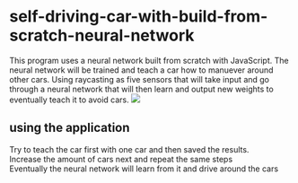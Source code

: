 # self-driving-car-with-build-from-scratch-neural-network

This program uses a neural network built from scratch with JavaScript. The neural network will be trained and teach a car how to manuever around other cars.
Using raycasting as five sensors that will take input and go through a neural network that will then learn and output new weights to eventually teach it to avoid cars.
 ![](https://github.com/dangle0905/devportfolio/blob/master/images/selfdrivingcar.gif)

## using the application
Try to teach the car first with one car and then saved the results. </br>
Increase the amount of cars next and repeat the same steps </br>
Eventually the neural network will learn from it and drive around the cars </br>

